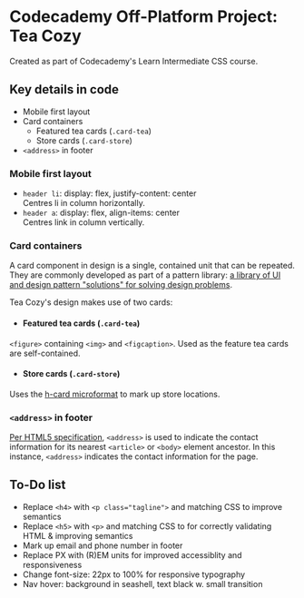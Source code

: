 # Codecademy Off-Platform Project: Tea Cozy
Created as part of Codecademy's Learn Intermediate CSS course.

## Key details in code
* Mobile first layout
* Card containers
  - Featured tea cards (`.card-tea`)
  - Store cards (`.card-store`)
* `<address>` in footer

### Mobile first layout
* `header li`: display: flex, justify-content: center  
Centres li in column horizontally.
* `header a`: display: flex, align-items: center  
Centres link in column vertically.

###  Card containers
A card component in design is a single, contained unit that can be repeated. They are commonly developed as part of a pattern library: [a library of UI and design pattern "solutions" for solving design problems](https://www.aiimi.com/insights/guide-to-pattern-libraries-the-key-to-design-consistency).

Tea Cozy's design makes use of two cards:
- #### Featured tea cards (`.card-tea`)  
`<figure>` containing `<img>` and `<figcaption>`. Used as the feature tea cards are self-contained.
- #### Store cards (`.card-store`)  
Uses the [h-card microformat](http://microformats.org/wiki/h-card) to mark up store locations.

### `<address>` in footer
[Per HTML5 specification](https://html.spec.whatwg.org/multipage/sections.html#the-address-element), `<address>` is used to indicate the contact information for its nearest `<article>` or `<body>` element ancestor. In this instance, `<address>` indicates the contact information for the page.

## To-Do list
* Replace `<h4>` with `<p class="tagline">` and matching CSS to improve semantics
* Replace `<h5>` with `<p>` and matching CSS to for correctly validating HTML & improving semantics
* Mark up email and phone number in footer
* Replace PX with (R)EM units for improved accessiblity and responsiveness
* Change font-size: 22px to 100% for responsive typography
* Nav hover: background in seashell, text black w. small transition